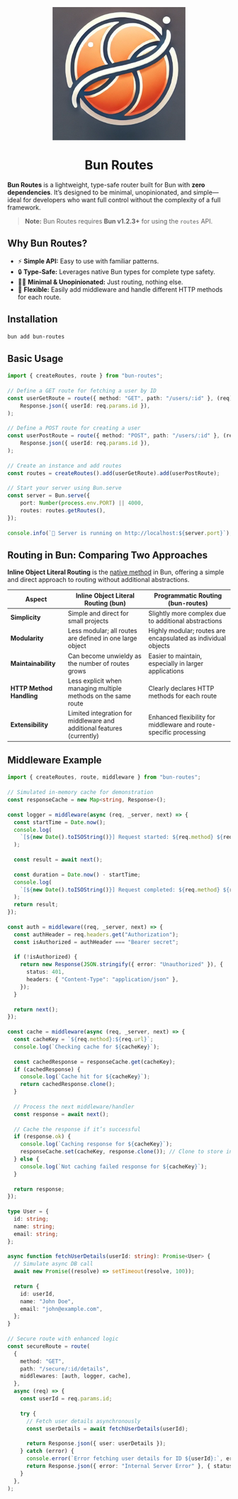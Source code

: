 <p align="center">
    <img src="logo.webp" width="300px" align="center" alt="Bun Routes logo" />
    <h1 align="center">Bun Routes</h1>
</p>

**Bun Routes** is a lightweight, type-safe router built for Bun with **zero dependencies**. It’s designed to be minimal, unopinionated, and simple—ideal for developers who want full control without the complexity of a full framework.

> **Note:** Bun Routes requires **Bun v1.2.3+** for using the `routes` API.

## Why Bun Routes?
- ⚡ **Simple API:** Easy to use with familiar patterns.
- 🔒 **Type-Safe:** Leverages native Bun types for complete type safety.
- 🧘‍♂️ **Minimal & Unopinionated:** Just routing, nothing else.
- 🧩 **Flexible:** Easily add middleware and handle different HTTP methods for each route.

## Installation
```bash
bun add bun-routes
```

## Basic Usage

```typescript
import { createRoutes, route } from "bun-routes";

// Define a GET route for fetching a user by ID
const userGetRoute = route({ method: "GET", path: "/users/:id" }, (req) =>
	Response.json({ userId: req.params.id }),
);

// Define a POST route for creating a user
const userPostRoute = route({ method: "POST", path: "/users/:id" }, (req) =>
	Response.json({ userId: req.params.id }),
);

// Create an instance and add routes
const routes = createRoutes().add(userGetRoute).add(userPostRoute);

// Start your server using Bun.serve
const server = Bun.serve({
	port: Number(process.env.PORT) || 4000,
	routes: routes.getRoutes(),
});

console.info(`🚀 Server is running on http://localhost:${server.port}`);
```

## Routing in Bun: Comparing Two Approaches
**Inline Object Literal Routing** is the [native method](https://bun.sh/docs/api/http#bun-serve) in Bun, offering a simple and direct approach to routing without additional abstractions.

| Aspect                   | Inline Object Literal Routing (bun)                                       | Programmatic Routing (bun-routes)                                    |
|--------------------------|--------------------------------------------------------------------|-----------------------------------------------------------------------------------------------|
| **Simplicity**           | Simple and direct for small projects                               | Slightly more complex due to additional abstractions                                          |
| **Modularity**           | Less modular; all routes are defined in one large object             | Highly modular; routes are encapsulated as individual objects                                 |
| **Maintainability**      | Can become unwieldy as the number of routes grows                    | Easier to maintain, especially in larger applications                                          |
| **HTTP Method Handling** | Less explicit when managing multiple methods on the same route       | Clearly declares HTTP methods for each route                                                  |
| **Extensibility**        | Limited integration for middleware and additional features (currently)           | Enhanced flexibility for middleware and route-specific processing                              |

## Middleware Example
```typescript
import { createRoutes, route, middleware } from "bun-routes";

// Simulated in-memory cache for demonstration
const responseCache = new Map<string, Response>();

const logger = middleware(async (req, _server, next) => {
  const startTime = Date.now();
  console.log(
    `[${new Date().toISOString()}] Request started: ${req.method} ${req.url}`,
  );

  const result = await next();

  const duration = Date.now() - startTime;
  console.log(
    `[${new Date().toISOString()}] Request completed: ${req.method} ${req.url} in ${duration}ms`,
  );
  return result;
});

const auth = middleware((req, _server, next) => {
  const authHeader = req.headers.get("Authorization");
  const isAuthorized = authHeader === "Bearer secret";

  if (!isAuthorized) {
    return new Response(JSON.stringify({ error: "Unauthorized" }), {
      status: 401,
      headers: { "Content-Type": "application/json" },
    });
  }

  return next();
});

const cache = middleware(async (req, _server, next) => {
  const cacheKey = `${req.method}:${req.url}`;
  console.log(`Checking cache for ${cacheKey}`);

  const cachedResponse = responseCache.get(cacheKey);
  if (cachedResponse) {
    console.log(`Cache hit for ${cacheKey}`);
    return cachedResponse.clone();
  }

  // Process the next middleware/handler
  const response = await next();

  // Cache the response if it’s successful
  if (response.ok) {
    console.log(`Caching response for ${cacheKey}`);
    responseCache.set(cacheKey, response.clone()); // Clone to store independently
  } else {
    console.log(`Not caching failed response for ${cacheKey}`);
  }

  return response;
});

type User = {
  id: string;
  name: string;
  email: string;
};

async function fetchUserDetails(userId: string): Promise<User> {
  // Simulate async DB call
  await new Promise((resolve) => setTimeout(resolve, 100));

  return {
    id: userId,
    name: "John Doe",
    email: "john@example.com",
  };
}

// Secure route with enhanced logic
const secureRoute = route(
  {
    method: "GET",
    path: "/secure/:id/details",
    middlewares: [auth, logger, cache],
  },
  async (req) => {
    const userId = req.params.id;

    try {
      // Fetch user details asynchronously
      const userDetails = await fetchUserDetails(userId);

      return Response.json({ user: userDetails });
    } catch (error) {
      console.error(`Error fetching user details for ID ${userId}:`, error);
      return Response.json({ error: "Internal Server Error" }, { status: 500 });
    }
  },
);
```
